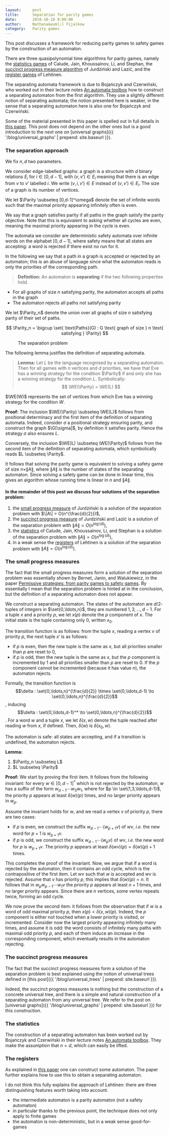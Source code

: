 ```yaml
---
layout:     post
title:      Separation for parity games
date:       2018-10-10 9:00:00
author:     Nathana&euml;l Fijalkow
category:   Parity games
---
```


<script type="text/x-mathjax-config">
MathJax.Hub.Config({
  TeX: {
    Macros: {
      Parity: "{\\text{Parity}}",
      G: "{\\mathcal{G}}",
      WE: "{\\mathcal{W}_{\\text{Eve}}}",
      enc: "{\\text{enc}}",
      deltasucc: "{\\delta_{\\text{succ}}}",
      last: "{\\text{last}}",
    }
  }
});
</script>

<p class="intro"><span class="dropcap">T</span>his post discusses a framework for reducing parity games to safety games by the construction of an automaton.</p>

There are three quasipolynomial time algorithms for parity games, 
namely the [statistics games](https://dl.acm.org/citation.cfm?id=3055409) of Calude, Jain, Khoussainov, Li, and Stephan, 
the [succinct progress measure algorithm](https://arxiv.org/abs/1702.05051v3) of Jurdzi&#324;ski and Lazi&#263;,
and the [register games](https://dl.acm.org/citation.cfm?doid=3209108.3209115) of Lehtinen.

The separating automata framework is due to Boja&#324;czyk and Czerwi&#324;ski, who worked out in their lecture notes
[An automata toolbox](https://www.mimuw.edu.pl/~bojan/20172018-2/advanced-topics-in-automata-20172018-jezyki-automaty-i-obliczenia-2)
how to construct a separating automaton from the first algorithm.
They use a slightly different notion of separating automata; the notion presented here is weaker, in the sense that a separating automaton here is also one for Boja&#324;czyk and Czerwi&#324;ski.

Some of the material presented in this paper is spelled out in full details in [this paper](https://arxiv.org/abs/1807.10546).
This post does not depend on the other ones but is a good introduction to the next one on [universal graphs]({{ '/blog/universal_graphs' | prepend: site.baseurl }}).

### The separation approach
We fix $n,d$ two parameters.

We consider edge-labelled graphs: a graph is a structure with $d$ binary relations $E_i$ for $i \in [0,d-1]$, 
with $(v,v') \in E_i$ meaning that there is an edge from $v$ to $v'$ labelled $i$.
We write $(v,i,v') \in E$ instead of $(v,v') \in E_i$.
The size of a graph is its number of vertices.

We let $\Parity \subseteq [0,d-1]^\omega$ denote the set of infinite words such that 
the maximal priority appearing infinitely often is even.

<!--
A path is a sequence of triples $(v,i,v')$ in $E$ such that the third component of a triple in the sequence matches 
the first component of the next triple.
(As a special case we also have empty paths consisting of only one vertex.)
For a path $\rho$ we write $\pi(\rho)$ for its projection over the priorities, meaning
the induced sequence of priorities.
-->
We say that a graph satisfies parity if all paths in the graph satisfy the parity objective. 
Note that this is equivalent to asking whether all cycles are even, meaning the maximal priority appearing in the cycle is even.

The automata we consider are deterministic safety automata over infinite words on the alphabet $[0,d-1]$, 
where safety means that all states are accepting: a word is rejected if there exist no run for it.

In the following we say that a path in a graph is accepted or rejected by an automaton; this is an abuse of language
since what the automaton reads is only the priorities of the corresponding path.

> **Definition:** An automaton is **separating** if the two following properties hold.
* For all graphs of size $n$ satisfying parity, the automaton accepts all paths in the graph
* The automaton rejects all paths not satisfying parity

We let $\Parity_n$ denote the union over all graphs of size $n$ satisfying parity of their set of paths.

$$
\Parity_n = \bigcup \set{ \text{Paths}(G) : G \text{ graph of size } n \text{ satisfying } \Parity}
$$

<figure>
	<img src="{{ '/images/separation.png' | prepend: site.baseurl }}" alt=""> 
	<figcaption>The separation problem</figcaption>
</figure>

The following lemma justifies the definition of separating automata.

> **Lemma:**
Let $L$ be the language recognised by a separating automaton.
Then for all games with $n$ vertices and $d$ priorities, we have
that Eve has a winning strategy for the condition $\Parity$ if and only she has a winning strategy for the condition $L$.
Symbolically:
$$
\WE(\Parity) = \WE(L)
$$

$\WE(W)$ represents the set of vertices from which Eve has a winning strategy for the condition $W$.

**Proof:**
The inclusion $\WE(\Parity) \subseteq \WE(L)$ follows from positional determinacy 
and the first item of the definition of separating automata.
Indeed, consider $\sigma$ a positional strategy ensuring parity, and construct the graph $\G[\sigma]$, by definition it satisfies parity.
Hence the strategy $\sigma$ also ensures $L$.

Conversely, the inclusion $\WE(L) \subseteq \WE(\Parity)$ follows from the second item of the definition of separating automata,
which symbolically reads $L \subseteq \Parity$.

It follows that solving the parity game is equivalent to solving a safety game of size $n \times \|A\|$, where $\|A\|$ is the number of states of the separating automaton.
Since solving a safety game can be done in linear time, this gives an algorithm whose running time is linear in $n$ and $\|A\|$.

#### In the remainder of this post we discuss four solutions of the separation problem:
1. the [small progress measure](#small_progress) of Jurdzi&#324;ski is a solution of the separation problem with $\|A\| = O(n^{\frac{d}{2}})$,
2. the [succinct progress measure](#succinct_progress) of Jurdzi&#324;ski and Lazi&#263; is a solution of the separation problem with $\|A\| = O(n^{\log(d)})$,
3. the [statistics](#statistics) of Calude, Jain, Khoussainov, Li, and Stephan is a solution of the separation problem with $\|A\| = O(n^{\log(d)})$,
4. in a weak sense the [registers](#registers) of Lehtinen is a solution of the separation problem with $\|A\| = O(n^{\log(d)})$.

### <a name="small_progress">The small progress measures</a>
The fact that the small progress measures form a solution of the separation problem was essentially shown by Bernet, Janin, and Walukiewicz, in the paper 
[Permissive strategies: from parity games to safety games](www.labri.fr/perso/igw/Papers/igw-perm.ps).
By essentially I mean that the separation problem is hinted at in the conclusion, but the definition of a separating automaton does not appear.

We construct a separating automaton.
The states of the automaton are $d/2$-tuples of integers in $\set{0,\ldots,n}$,
they are numbered $1,3,\ldots,d-1$.
For a tuple $x$ and a priority $p$, we let $x(p)$ denote the $p$ component of $x$.
The initial state is the tuple containing only $0$, written $x_0$.

The transition function is as follows: from the tuple $x$, reading a vertex $v$ of priority $p$, the next tuple $x'$ is as follows: 
* if $p$ is even, then the new tuple is the same as $x$, but all priorities smaller than $p$ are reset to $0$,
* if $p$ is odd, then the new tuple is the same as $x$, but the $p$ component is incremented by $1$ and all priorities smaller than $p$ are reset to $0$.
If the $p$ component cannot be incremented (because it has value $n$), the automaton rejects.

Formally, the transition function is $$\delta : \set{0,\ldots,n}^{\frac{d}{2}} \times \set{0,\ldots,d-1} \to \set{0,\ldots,n}^{\frac{d}{2}}$$, inducing $$\delta : \set{0,\ldots,d-1}^* \to \set{0,\ldots,n}^{\frac{d}{2}}$$.
For a word $w$ and a tuple $x$, we let $\delta(x,w)$ denote the tuple reached after reading $w$ from $x$, if defined.
Then, $\delta(w)$ is $\delta(x_0,w)$.

The automaton is safe: all states are accepting, and if a transition is undefined, the automaton rejects.

**Lemma:**
1. $\Parity_n \subseteq L$
2. $L \subseteq \Parity$

**Proof:**
We start by proving the first item. 
It follows from the following invariant: for every $w \in [0,d-1]^*$ which is not rejected by the automaton, $w$ has a suffix of the form $w_{d-1} \cdots w_3 w_1$, where 
for $p \in \set{1,3,\ldots,d-1}$, the priority $p$ appears at least $\delta(w)(p)$ times, and no larger priority appears in $w_p$.

Assume the invariant holds for $w$, and we read a vertex $v$ of priority $p$, there are two cases:
* if $p$ is even, we construct the suffix $w_{d-1} \cdots (w_{p+1} v)$ of $w v$, *i.e.* the new word for $p+1$ is $w_{p+1} v$.
* if $p$ is odd, we construct the suffix $w_{d-1} \cdots (w_p v)$ of $w v$, *i.e.* the new word for $p$ is $w_{p+1} v$. 
The priority $p$ appears at least $\delta(wv)(p) = \delta(w)(p) + 1$ times.

This completes the proof of the invariant. Now, we argue that if a word is rejected by the automaton, then it contains an odd cycle,
which is the contrapositive of the first item. Let $wv$ such that $w$ is accepted and $wv$ is rejected.
Assume that $v$ has priority $p$, this implies that $\delta(w)(p) = n$. It follows that in $w_p w_{p-1} \cdots w_1 v$ the priority $p$ appears at least $n+1$ times,
and no larger priority appears. Since there are $n$ vertices, some vertex repeats twice, forming an odd cycle.

We now prove the second item: it follows from the observation that if $w$ is a word of odd maximal priority $p$, then $x(p) < \delta(x,w)(p)$.
Indeed, the $p$ component is either not touched when a lower priority is visited, or incremented.
Consider now the largest priority appearing infinitely many times, and assume it is odd: the word consists of infinitely many paths with maximal odd priority $p$, 
and each of them induce an increase in the corresponding component, which eventually results in the automaton rejecting.


### <a name="succinct_progress">The succinct progress measures</a>
The fact that the succinct progress measures form a solution of the separation problem is best explained using the notion of universal trees
defined in [this post]({{ '/blog/universal_trees' | prepend: site.baseurl }}).

Indeed, the succinct progress measures is nothing but the construction of a concrete universal tree, and there is a simple and natural construction
of a separating automaton from any universal tree. We refer to the post on [universal graphs]({{ '/blog/universal_graphs' | prepend: site.baseurl }})
for this construction.

### <a name="statistics">The statistics</a>
The construction of a separating automaton has been worked out by Boja&#324;czyk and Czerwi&#324;ski in their lecture notes
[An automata toolbox](https://www.mimuw.edu.pl/~bojan/20172018-2/advanced-topics-in-automata-20172018-jezyki-automaty-i-obliczenia-2).
They make the assumption that $n = d$, which can easily be lifted.

<!--
We explain how to adapt the construction of the automaton. The proof applies *mutatis mutandis*.

We construct a (deterministic) safe automaton recognising a language $L$ solving the separation problem.
Let $k$ such that $2^k > n$, *i.e.* $k = \lceil \log(n) \rceil + 1$. 
The states of the automaton are $k$-tuples whose values are either priorities or undefined, written $\bot$.
The components of a $k$-tuple are numbered $0,1,\ldots,k-1$ and called registers. 
Note that there are $(d + 1)^k = O(d^{\log(n)}) = O(n^{\log(d)})$ states. 
For a tuple $x$ and a register $i$, we let $x(i)$ denote the content of the register $i$ in $x$.
The initial state is the tuple containing only $\bot$, written $x_0$.
The transition function is as follows: from the tuple $x$, reading a vertex $v$ of priority $p$:
* if $p$ is even, let $i$ be the largest nonempty register that stores a value $<\ p$, the new tuple is obtaining by inserting $p$ in $i$ and emptying all smaller registers
(if there is no such $i$ then do nothing),
* if $p$ is odd, let $i$ be the largest nonempty register that stores a value $<\ p$ and $j$ be the smallest register than is empty or stores an even number, then
	* if either $i$ or $j$ is defined, the new tuple is obtaining by inserting $p$ in $\max(i,j)$ and emptying all smaller registers,
	* if neither $i$ nor $j$ are defined, then reject.
-->

### <a name="registers">The registers</a>
As explained in [this paper](https://arxiv.org/abs/1807.10546) one can construct some automaton. 
The paper further explains how to use this to obtain a separating automaton.

I do not think this fully explains the approach of Lehtinen: there are three distinguishing features worth taking into account.
* the intermediate automaton is a parity automaton (not a safety automaton)
* in particular thanks to the previous point, the technique does not only apply to finite games
* the automaton is non-deterministic, but in a weak sense good-for-games


